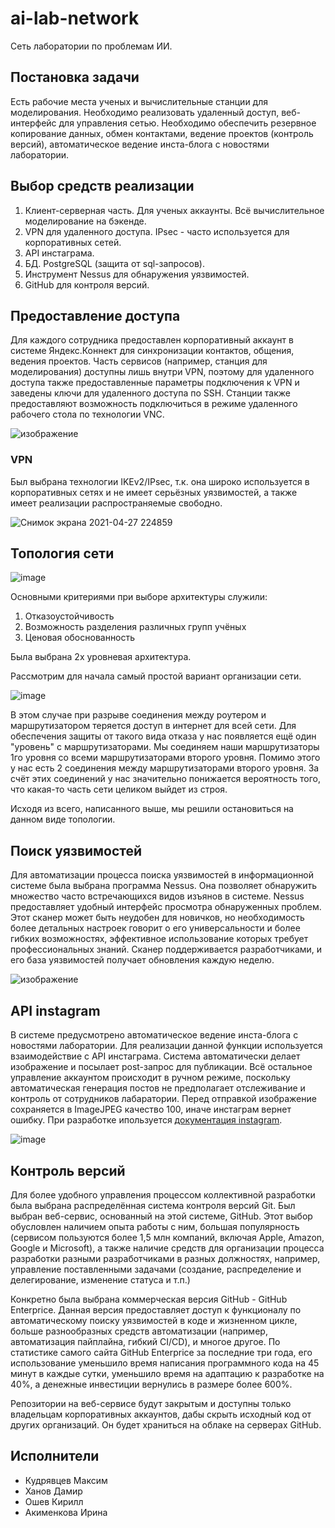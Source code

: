 # ai-lab-network
Сеть лаборатории по проблемам ИИ.

## Постановка задачи

Есть рабочие места ученых и вычислительные станции для моделирования. Необходимо реализовать удаленный доступ, веб-интерфейс для управления сетью. Необходимо обеспечить резервное копирование данных, обмен контактами, ведение проектов (контроль версий), автоматическое ведение инста-блога с новостями лаборатории.

## Выбор средств реализации

1) Клиент-серверная часть. Для ученых аккаунты. Всё вычислительное моделирование на бэкенде.
2) VPN для удаленного доступа. IPsec - часто используется для корпоративных сетей.
3) API инстаграма.
4) БД. PostgreSQL (защита от sql-запросов).
5) Инструмент Nessus для обнаружения уязвимостей.
6) GitHub для контроля версий.


## Предоставление доступа

Для каждого сотрудника предоставлен корпоративный аккаунт в системе Яндекс.Коннект для синхронизации контактов, общения, ведения проектов.
Часть сервисов (например, станция для моделирования) доступны лишь внутри VPN, поэтому для удаленного доступа также предоставленные параметры подключения к VPN и заведены ключи для удаленного доступа по SSH. Станции также предоставляют возможность подключиться в режиме удаленного рабочего стола по технологии VNC.

![изображение](https://user-images.githubusercontent.com/9255915/116287583-03810c80-a7aa-11eb-95b0-e700e6e272f5.png)

### VPN

Был выбрана технологии IKEv2/IPsec, т.к. она широко используется в корпоративных сетях и не имеет серьёзных уязвимостей, а также имеет реализации распространяемые свободно.

![Снимок экрана 2021-04-27 224859](https://user-images.githubusercontent.com/9255915/116288343-daad4700-a7aa-11eb-9898-efe1d45c6eee.png)


## Топология сети
![image](https://user-images.githubusercontent.com/46625865/116261950-92355f80-a791-11eb-9ad0-3390c43328b9.png)

Основными критериями при выборе архитектуры служили: 
1. Отказоустойчивость
2. Возможность разделения различных групп учёных
3. Ценовая обоснованность

Была выбрана 2х уровневая архитектура.

Рассмотрим для начала самый простой вариант организации сети.

![image](https://user-images.githubusercontent.com/46625865/116267984-50f37e80-a796-11eb-9935-ad4c3d326612.png)

В этом случае при разрыве соединения между роутером и маршрутизатором теряется доступ в интернет для всей сети. Для обеспечения защиты от такого вида отказа у нас появляется ещё один "уровень" с маршрутизаторами. Мы соединяем наши маршрутизаторы 1го уровня со всеми маршрутизаторами второго уровня. Помимо этого у нас есть 2 соединения между маршрутизаторами второго уровня. За счёт этих соединений у нас значительно понижается вероятность того, что какая-то часть сети целиком выйдет из строя.

Исходя из всего, написанного выше, мы решили остановиться на данном виде топологии.

## Поиск уязвимостей

Для автоматизации процесса поиска уязвимостей в информационной системе была выбрана программа Nessus.
Она позволяет обнаружить множество часто встречающихся видов изъянов в системе.
Nessus предоставляет удобный интерфейс просмотра обнаруженных проблем.
Этот сканер может быть неудобен для новичков, но необходимость более детальных настроек говорит о его универсальности и более гибких возможностях, эффективное использование которых требует профессиональных знаний.
Сканер поддерживается разработчиками, и его база уязвимостей получает обновления каждую неделю.

![изображение](https://user-images.githubusercontent.com/39821724/116273611-5606fc80-a79b-11eb-8db9-ea536c9b70a6.png)

## API instagram
В системе предусмотрено автоматическое ведение инста-блога с новостями лаборатории. Для реализации данной функции используется взаимодействие с API инстаграма. Система автоматически делает изображение и посылает post-запрос для публикации. Всё остальное управление аккаунтом происходит в ручном режиме, поскольку автоматическая генерация постов не предполагает отслеживание и контроль от сотрудников лабаратории. Перед отправкой изображение сохраняется в ImageJPEG качество 100, иначе инстаграм вернет ошибку. При разработке ипользуется [документация instagram](https://developers.facebook.com/docs/instagram-api/guides/content-publishing).

![image](https://user-images.githubusercontent.com/68510263/116348752-162a2e80-a808-11eb-9c78-5c35f455e182.png)


## Контроль версий

Для более удобного управления процессом коллективной разработки была выбрана распределённая система контроля версий Git. Был выбран веб-сервис, основанный на этой системе, GitHub.
Этот выбор обусловлен наличием опыта работы с ним, большая популярность (сервисом пользуются более 1,5 млн компаний, включая Apple, Amazon, Google и Microsoft),
а также наличие средств для организации процесса разработки разными разработчиками в разных должностях, например, управление поставленными задачами (создание, распределение и делегирование, изменение статуса и т.п.)

Конкретно была выбрана коммерческая версия GitHub - GitHub Enterprice. Данная версия предоставляет доступ к функционалу по автоматическому поиску уязвимостей в коде и жизненном цикле, больше разнообразных средств автоматизации (например, автоматизация пайплайна, гибкий CI/CD), и многое другое.
По статистике самого сайта GitHub Enterprice за последние три года, его использование уменьшило время написания программного кода на 45 минут в каждые сутки, уменьшило время на адаптацию к разработке на 40%, а денежные инвестиции вернулись в размере более 600%.

Репозитории на веб-сервисе будут закрытым и доступны только владельцам корпоративных аккаунтов, дабы скрыть исходный код от других организаций.
Он будет храниться на облаке на серверах GitHub.

## Исполнители

* Кудрявцев Максим
* Ханов Дамир
* Ошев Кирилл
* Акименкова Ирина
